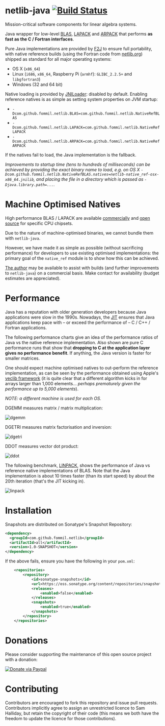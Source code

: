netlib-java [![Build Status](https://travis-ci.org/fommil/netlib-java.png?branch=master)](https://travis-ci.org/fommil/netlib-java)
===========

Mission-critical software components for linear algebra systems.

Java wrapper for low-level [BLAS](http://en.wikipedia.org/wiki/Basic_Linear_Algebra_Subprograms),
[LAPACK](http://en.wikipedia.org/wiki/LAPACK) and [ARPACK](http://en.wikipedia.org/wiki/ARPACK)
that performs **as fast as the C / Fortran interfaces**.

Pure Java implementations are provided by [F2J](http://icl.cs.utk.edu/f2j/) to ensure full portability,
with native reference builds (using the Fortran code from [netlib.org](http://www.netlib.org))
shipped as standard for all major operating systems:

* OS X (`x86_64`)
* Linux (`i686`, `x86_64`, Raspberry Pi (`armhf`): `GLIBC_2.2.5+` and `libgfortran3`)
* Windows (32 and 64 bit)

Native loading is provided by [JNILoader](https://github.com/fommil/jniloader): disabled by default.
Enabling reference natives is as simple as setting system properties on JVM startup:

* `-Dcom.github.fommil.netlib.BLAS=com.github.fommil.netlib.NativeRefBLAS`
* `-Dcom.github.fommil.netlib.LAPACK=com.github.fommil.netlib.NativeRefLAPACK`
* `-Dcom.github.fommil.netlib.ARPACK=com.github.fommil.netlib.NativeRefARPACK`

If the natives fail to load, the Java implementation is the fallback.

*Improvements to startup time (tens to hundreds of milliseconds) can be achieved by providing the exact binary name to load,
e.g. on OS X `-Dcom.github.fommil.netlib.NativeRefBLAS.natives=netlib-native_ref-osx-x86_64.jnilib`,
and placing the file in a directory which is passed as `-Djava.library.path=...`.*


Machine Optimised Natives
=========================

High performance BLAS / LAPACK are available
[commercially](http://en.wikipedia.org/wiki/Basic_Linear_Algebra_Subprograms#Implementations)
and [open source](http://en.wikipedia.org/wiki/Automatically_Tuned_Linear_Algebra_Software) for
specific CPU chipsets.

Due to the nature of machine-optimised binaries, we cannot bundle them with `netlib-java`.

However, we have made it as simple as possible (without sacrificing performance)
for developers to use existing optimised implementations:
the primary goal of the `native_ref` module is to show how this can be achieved.

[The author](https://github.com/fommil/) may be available to assist with builds (and further
improvements to `netlib-java`) on a commercial basis. Make contact for availability (budget estimates
are appreciated).


Performance
===========

Java has a reputation with older generation developers because
Java applications were slow in the 1990s.
Nowadays, the [JIT](http://en.wikipedia.org/wiki/Just-in-time_compilation)
ensures that Java applications keep pace with – or exceed the performance of –
C / C++ / Fortran applications.

The following performance charts give an idea of the performance ratios of Java vs the native
reference implementation. Also shown are pure C performance runs that show that
**dropping to C at the application layer gives no performance benefit**.
If anything, the Java version is faster for smaller matrices.

One should expect machine optimised natives to out-perform the reference implementation, as can
be seen by the performance obtained using Apple's
[veclib framework](https://developer.apple.com/library/mac/documentation/Performance/Conceptual/vecLib/Reference/reference.html)
(it is quite clear that a different algorithm kicks in for arrays larger than 1,000
elements... *perhaps prematurely given the performance up to 5,000 elements*).

*NOTE: a different machine is used for each OS.*

DGEMM measures matrix / matrix multiplication:

![dgemm](http://i41.tinypic.com/14pixj.png)

DGETRI measures matrix factorisation and inversion:

![dgetri](http://i40.tinypic.com/m79onq.png)


DDOT measures vector dot product:

![ddot](http://i43.tinypic.com/k7034.png)



The following benchmark, [LINPACK](http://www.netlib.org/linpack), shows the performance of
Java vs reference native implementations of BLAS. Note that the Java implementation is about 10 times
faster (than its start speed) by about the 20th iteration (that's the JIT kicking in).

![linpack](http://i43.tinypic.com/66kume.png)


Installation
============

Snapshots are distributed on Sonatype's Snapshot Repository:

```xml
<dependency>
  <groupId>com.github.fommil.netlib</groupId>
  <artifactId>all</artifactId>
  <version>1.0-SNAPSHOT</version>
</dependency>
```

If the above fails, ensure you have the following in your `pom.xml`:

```xml
    <repositories>
        <repository>
            <id>sonatype-snapshots</id>
            <url>https://oss.sonatype.org/content/repositories/snapshots/</url>
            <releases>
                <enabled>false</enabled>
            </releases>
            <snapshots>
                <enabled>true</enabled>
            </snapshots>
        </repository>
    </repositories>
```



Donations
=========

Please consider supporting the maintenance of this open source project with a donation:

[![Donate via Paypal](https://www.paypal.com/en_US/i/btn/btn_donateCC_LG.gif)](https://www.paypal.com/cgi-bin/webscr?cmd=_donations&business=B2HW5ATB8C3QW&lc=GB&item_name=netlib&currency_code=GBP&bn=PP%2dDonationsBF%3abtn_donateCC_LG%2egif%3aNonHosted)


Contributing
============

Contributors are encouraged to fork this repository and issue pull
requests. Contributors implicitly agree to assign an unrestricted licence
to Sam Halliday, but retain the copyright of their code (this means
we both have the freedom to update the licence for those contributions).

